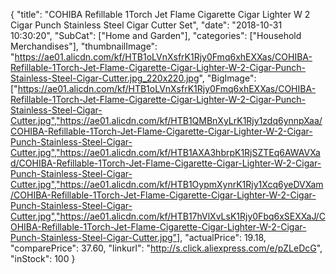 {
	"title": "COHIBA Refillable 1Torch Jet Flame Cigarette Cigar Lighter W 2 Cigar Punch Stainless Steel Cigar Cutter Set",
	"date": "2018-10-31 10:30:20",
	"SubCat": ["Home and Garden"],
	"categories": ["Household Merchandises"],
	"thumbnailImage": "https://ae01.alicdn.com/kf/HTB1oLVnXsfrK1Rjy0Fmq6xhEXXas/COHIBA-Refillable-1Torch-Jet-Flame-Cigarette-Cigar-Lighter-W-2-Cigar-Punch-Stainless-Steel-Cigar-Cutter.jpg_220x220.jpg",
	"BigImage": ["https://ae01.alicdn.com/kf/HTB1oLVnXsfrK1Rjy0Fmq6xhEXXas/COHIBA-Refillable-1Torch-Jet-Flame-Cigarette-Cigar-Lighter-W-2-Cigar-Punch-Stainless-Steel-Cigar-Cutter.jpg","https://ae01.alicdn.com/kf/HTB1QMBnXyLrK1Rjy1zdq6ynnpXaa/COHIBA-Refillable-1Torch-Jet-Flame-Cigarette-Cigar-Lighter-W-2-Cigar-Punch-Stainless-Steel-Cigar-Cutter.jpg","https://ae01.alicdn.com/kf/HTB1AXA3hbrpK1RjSZTEq6AWAVXad/COHIBA-Refillable-1Torch-Jet-Flame-Cigarette-Cigar-Lighter-W-2-Cigar-Punch-Stainless-Steel-Cigar-Cutter.jpg","https://ae01.alicdn.com/kf/HTB1OypmXynrK1Rjy1Xcq6yeDVXam/COHIBA-Refillable-1Torch-Jet-Flame-Cigarette-Cigar-Lighter-W-2-Cigar-Punch-Stainless-Steel-Cigar-Cutter.jpg","https://ae01.alicdn.com/kf/HTB17hVlXvLsK1Rjy0Fbq6xSEXXaJ/COHIBA-Refillable-1Torch-Jet-Flame-Cigarette-Cigar-Lighter-W-2-Cigar-Punch-Stainless-Steel-Cigar-Cutter.jpg"],
	"actualPrice": 19.18,
	"comparePrice": 37.60,
	"linkurl": "http://s.click.aliexpress.com/e/pZLeDcG",
	"inStock": 100
}
